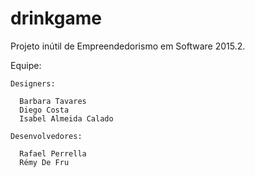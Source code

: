 # drinkgame

Projeto inútil de Empreendedorismo em Software 2015.2.

Equipe:

    Designers:
    
      Barbara Tavares
      Diego Costa
      Isabel Almeida Calado
    
    Desenvolvedores:
    
      Rafael Perrella
      Rémy De Fru
